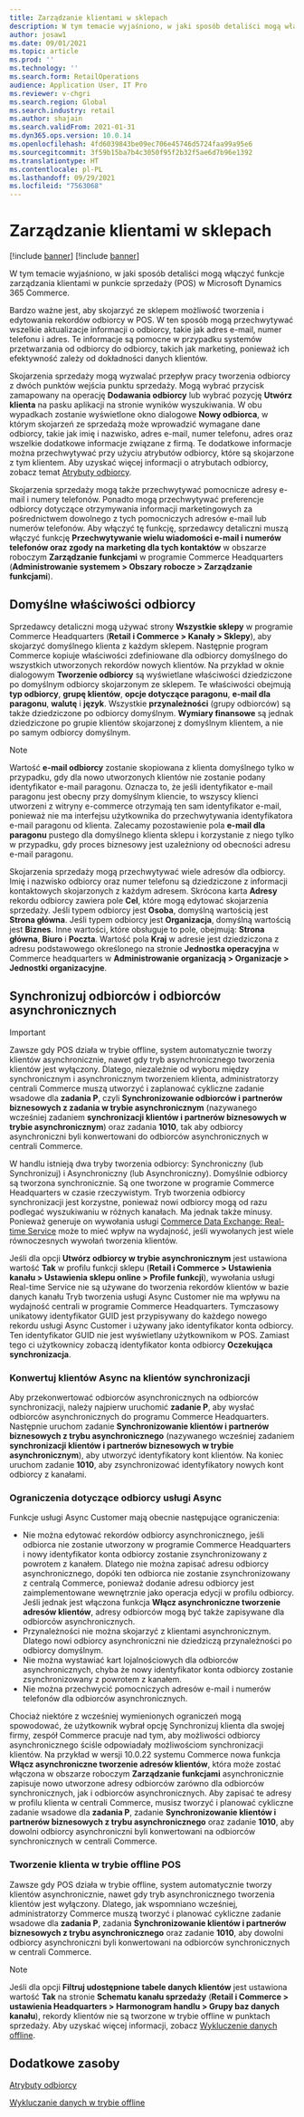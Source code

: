 ```yaml
---
title: Zarządzanie klientami w sklepach
description: W tym temacie wyjaśniono, w jaki sposób detaliści mogą włączyć funkcje zarządzania klientami w punkcie sprzedaży (POS) w Microsoft Dynamics 365 Commerce.
author: josaw1
ms.date: 09/01/2021
ms.topic: article
ms.prod: ''
ms.technology: ''
ms.search.form: RetailOperations
audience: Application User, IT Pro
ms.reviewer: v-chgri
ms.search.region: Global
ms.search.industry: retail
ms.author: shajain
ms.search.validFrom: 2021-01-31
ms.dyn365.ops.version: 10.0.14
ms.openlocfilehash: 4fd6039843be09ec706e45746d5724faa99a95e6
ms.sourcegitcommit: 3f59b15ba7b4c3050f95f2b32f5ae6d7b96e1392
ms.translationtype: HT
ms.contentlocale: pl-PL
ms.lasthandoff: 09/29/2021
ms.locfileid: "7563068"
---
```

# <a name="customer-management-in-stores"></a>Zarządzanie klientami w sklepach

[!include [banner](includes/banner.md)]
[!include [banner](includes/preview-banner.md)]

W tym temacie wyjaśniono, w jaki sposób detaliści mogą włączyć funkcje zarządzania klientami w punkcie sprzedaży (POS) w Microsoft Dynamics 365 Commerce.

Bardzo ważne jest, aby skojarzyć ze sklepem możliwość tworzenia i edytowania rekordów odbiorcy w POS. W ten sposób mogą przechwytywać wszelkie aktualizacje informacji o odbiorcy, takie jak adres e-mail, numer telefonu i adres. Te informacje są pomocne w przypadku systemów przetwarzania od odbiorcy do odbiorcy, takich jak marketing, ponieważ ich efektywność zależy od dokładności danych klientów.

Skojarzenia sprzedaży mogą wyzwalać przepływ pracy tworzenia odbiorcy z dwóch punktów wejścia punktu sprzedaży. Mogą wybrać przycisk zamapowany na operację **Dodawania odbiorcy** lub wybrać pozycję **Utwórz klienta** na pasku aplikacji na stronie wyników wyszukiwania. W obu wypadkach zostanie wyświetlone okno dialogowe **Nowy odbiorca**, w którym skojarzeń ze sprzedażą może wprowadzić wymagane dane odbiorcy, takie jak imię i nazwisko, adres e-mail, numer telefonu, adres oraz wszelkie dodatkowe informacje związane z firmą. Te dodatkowe informacje można przechwytywać przy użyciu atrybutów odbiorcy, które są skojarzone z tym klientem. Aby uzyskać więcej informacji o atrybutach odbiorcy, zobacz temat [Atrybuty odbiorcy](dev-itpro/customer-attributes.md).

Skojarzenia sprzedaży mogą także przechwytywać pomocnicze adresy e-mail i numery telefonów. Ponadto mogą przechwytywać preferencje odbiorcy dotyczące otrzymywania informacji marketingowych za pośrednictwem dowolnego z tych pomocniczych adresów e-mail lub numerów telefonów. Aby włączyć tę funkcję, sprzedawcy detaliczni muszą włączyć funkcję **Przechwytywanie wielu wiadomości e-mail i numerów telefonów oraz zgody na marketing dla tych kontaktów** w obszarze roboczym **Zarządzanie funkcjami** w programie Commerce Headquarters (**Administrowanie systemem \> Obszary robocze \> Zarządzanie funkcjami**).

## <a name="default-customer-properties"></a>Domyślne właściwości odbiorcy

Sprzedawcy detaliczni mogą używać strony **Wszystkie sklepy** w programie Commerce Headquarters (**Retail i Commerce \> Kanały \> Sklepy**), aby skojarzyć domyślnego klienta z każdym sklepem. Następnie program Commerce kopiuje właściwości zdefiniowane dla odbiorcy domyślnego do wszystkich utworzonych rekordów nowych klientów. Na przykład w oknie dialogowym **Tworzenie odbiorcy** są wyświetlane właściwości dziedziczone po domyślnym odbiorcy skojarzonym ze sklepem. Te właściwości obejmują **typ odbiorcy**, **grupę klientów**, **opcje dotyczące paragonu**, **e-mail dla paragonu**, **walutę** i **język**. Wszystkie **przynależności** (grupy odbiorców) są także dziedziczone po odbiorcy domyślnym. **Wymiary finansowe** są jednak dziedziczone po grupie klientów skojarzonej z domyślnym klientem, a nie po samym odbiorcy domyślnym.

> [!NOTE]
> Wartość **e-mail odbiorcy** zostanie skopiowana z klienta domyślnego tylko w przypadku, gdy dla nowo utworzonych klientów nie zostanie podany identyfikator e-mail paragonu. Oznacza to, że jeśli identyfikator e-mail paragonu jest obecny przy domyślnym kliencie, to wszyscy klienci utworzeni z witryny e-commerce otrzymają ten sam identyfikator e-mail, ponieważ nie ma interfejsu użytkownika do przechwytywania identyfikatora e-mail paragonu od klienta. Zalecamy pozostawienie pola **e-mail dla paragonu** pustego dla domyślnego klienta sklepu i korzystanie z niego tylko w przypadku, gdy proces biznesowy jest uzależniony od obecności adresu e-mail paragonu. 

Skojarzenia sprzedaży mogą przechwytywać wiele adresów dla odbiorcy. Imię i nazwisko odbiorcy oraz numer telefonu są dziedziczone z informacji kontaktowych skojarzonych z każdym adresem. Skrócona karta **Adresy** rekordu odbiorcy zawiera pole **Cel**, które mogą edytować skojarzenia sprzedaży. Jeśli typem odbiorcy jest **Osoba**, domyślną wartością jest **Strona główna**. Jeśli typem odbiorcy jest **Organizacja**, domyślną wartością jest **Biznes**. Inne wartości, które obsługuje to pole, obejmują: **Strona główna**, **Biuro** i **Poczta**. Wartość pola **Kraj** w adresie jest dziedziczona z adresu podstawowego określonego na stronie **Jednostka operacyjna** w Commerce headquarters w **Administrowanie organizacją \> Organizacje \> Jednostki organizacyjne**.

## <a name="sync-customers-and-async-customers"></a>Synchronizuj odbiorców i odbiorców asynchronicznych

> [!IMPORTANT]
> Zawsze gdy POS działa w trybie offline, system automatycznie tworzy klientów asynchronicznie, nawet gdy tryb asynchronicznego tworzenia klientów jest wyłączony. Dlatego, niezależnie od wyboru między synchronicznym i asynchronicznym tworzeniem klienta, administratorzy centrali Commerce muszą utworzyć i zaplanować cykliczne zadanie wsadowe dla **zadania P**, czyli **Synchronizowanie odbiorców i partnerów biznesowych z zadania w trybie asynchronicznym** (nazywanego wcześniej zadaniem **synchronizacji klientów i partnerów biznesowych w trybie asynchronicznym**) oraz zadania **1010**, tak aby odbiorcy asynchroniczni byli konwertowani do odbiorców asynchronicznych w centrali Commerce.

W handlu istnieją dwa tryby tworzenia odbiorcy: Synchroniczny (lub Synchronizuj) i Asynchroniczny (lub Asynchroniczny). Domyślnie odbiorcy są tworzona synchronicznie. Są one tworzone w programie Commerce Headquarters w czasie rzeczywistym. Tryb tworzenia odbiorcy synchronizacji jest korzystne, ponieważ nowi odbiorcy mogą od razu podlegać wyszukiwaniu w różnych kanałach. Ma jednak także minusy. Ponieważ generuje on wywołania usługi [Commerce Data Exchange: Real-time Service](dev-itpro/define-retail-channel-communications-cdx.md#realtime-service) może to mieć wpływ na wydajność, jeśli wywołanych jest wiele równoczesnych wywołań tworzenia klientów.

Jeśli dla opcji **Utwórz odbiorcy w trybie asynchronicznym** jest ustawiona wartość **Tak** w profilu funkcji sklepu (**Retail i Commerce \> Ustawienia kanału \> Ustawienia sklepu online \> Profile funkcji**), wywołania usługi Real-time Service nie są używane do tworzenia rekordów klientów w bazie danych kanału Tryb tworzenia usługi Async Customer nie ma wpływu na wydajność centrali w programie Commerce Headquarters. Tymczasowy unikatowy identyfikator GUID jest przypisywany do każdego nowego rekordu usługi Async Customer i używany jako identyfikator konta odbiorcy. Ten identyfikator GUID nie jest wyświetlany użytkownikom w POS. Zamiast tego ci użytkownicy zobaczą identyfikator konta odbiorcy **Oczekująca synchronizacja**. 

### <a name="convert-async-customers-to-sync-customers"></a>Konwertuj klientów Async na klientów synchronizacji

Aby przekonwertować odbiorców asynchronicznych na odbiorców synchronizacji, należy najpierw uruchomić **zadanie P**, aby wysłać odbiorców asynchronicznych do programu Commerce Headquarters. Następnie uruchom zadanie **Synchronizowanie klientów i partnerów biznesowych z trybu asynchronicznego** (nazywanego wcześniej zadaniem **synchronizacji klientów i partnerów biznesowych w trybie asynchronicznym**), aby utworzyć identyfikatory kont klientów. Na koniec uruchom zadanie **1010**, aby zsynchronizować identyfikatory nowych kont odbiorcy z kanałami.

### <a name="async-customer-limitations"></a>Ograniczenia dotyczące odbiorcy usługi Async

Funkcje usługi Async Customer mają obecnie następujące ograniczenia:

- Nie można edytować rekordów odbiorcy asynchronicznego, jeśli odbiorca nie zostanie utworzony w programie Commerce Headquarters i nowy identyfikator konta odbiorcy zostanie zsynchronizowany z powrotem z kanałem. Dlatego nie można zapisać adresu odbiorcy asynchronicznego, dopóki ten odbiorca nie zostanie zsynchronizowany z centralą Commerce, ponieważ dodanie adresu odbiorcy jest zaimplementowane wewnętrznie jako operacja edycji w profilu odbiorcy. Jeśli jednak jest włączona funkcja **Włącz asynchroniczne tworzenie adresów klientów**, adresy odbiorców mogą być także zapisywane dla odbiorców asynchronicznych.
- Przynależności nie można skojarzyć z klientami asynchronicznym. Dlatego nowi odbiorcy asynchroniczni nie dziedziczą przynależności po odbiorcy domyślnym.
- Nie można wystawiać kart lojalnościowych dla odbiorców asynchronicznych, chyba że nowy identyfikator konta odbiorcy zostanie zsynchronizowany z powrotem z kanałem.
- Nie można przechwycić pomocniczych adresów e-mail i numerów telefonów dla odbiorców asynchronicznych.

Chociaż niektóre z wcześniej wymienionych ograniczeń mogą spowodować, że użytkownik wybrał opcję Synchronizuj klienta dla swojej firmy, zespół Commerce pracuje nad tym, aby możliwości odbiorcy asynchronicznego ściśle odpowiadały możliwościom synchronizacji klientów. Na przykład w wersji 10.0.22 systemu Commerce nowa funkcja **Włącz asynchroniczne tworzenie adresów klientów**, która może zostać włączona w obszarze roboczym **Zarządzanie funkcjami** asynchronicznie zapisuje nowo utworzone adresy odbiorców zarówno dla odbiorców synchronicznych, jak i odbiorców asynchronicznych. Aby zapisać te adresy w profilu klienta w centrali Commerce, musisz tworzyć i planować cykliczne zadanie wsadowe dla **zadania P**, zadanie **Synchronizowanie klientów i partnerów biznesowych z trybu asynchronicznego** oraz zadanie **1010**, aby dowolni odbiorcy asynchroniczni byli konwertowani na odbiorców synchronicznych w centrali Commerce.

### <a name="customer-creation-in-pos-offline-mode"></a>Tworzenie klienta w trybie offline POS

Zawsze gdy POS działa w trybie offline, system automatycznie tworzy klientów asynchronicznie, nawet gdy tryb asynchronicznego tworzenia klientów jest wyłączony. Dlatego, jak wspomniano wcześniej, administratorzy Commerce muszą tworzyć i planować cykliczne zadanie wsadowe dla **zadania P**, zadania **Synchronizowanie klientów i partnerów biznesowych z trybu asynchronicznego** oraz zadanie **1010**, aby dowolni odbiorcy asynchroniczni byli konwertowani na odbiorców synchronicznych w centrali Commerce.

> [!NOTE]
> Jeśli dla opcji **Filtruj udostępnione tabele danych klientów** jest ustawiona wartość **Tak** na stronie **Schematu kanału sprzedaży** (**Retail i Commerce \> ustawienia Headquarters \> Harmonogram handlu \> Grupy baz danych kanału**), rekordy klientów nie są tworzone w trybie offline w punktach sprzedaży. Aby uzyskać więcej informacji, zobacz [Wykluczenie danych offline](dev-itpro/implementation-considerations-cdx.md#offline-data-exclusion).

## <a name="additional-resources"></a>Dodatkowe zasoby

[Atrybuty odbiorcy](dev-itpro/customer-attributes.md)

[Wykluczanie danych w trybie offline](dev-itpro/implementation-considerations-cdx.md#offline-data-exclusion)
